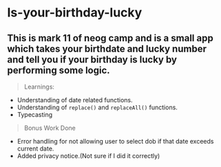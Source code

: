 # Is-your-birthday-lucky
## This is mark 11 of neog camp and is a small app which takes your birthdate and lucky number and tell you if your birthday  is lucky by performing some logic.

>Learnings:
- Understanding of date related functions.
- Understanding of `replace()` and `replaceAll()` functions.
- Typecasting

> Bonus Work Done
- Error handling for not allowing user to select dob if that date exceeds current date.
- Added privacy notice.(Not sure if I did it correctly)
